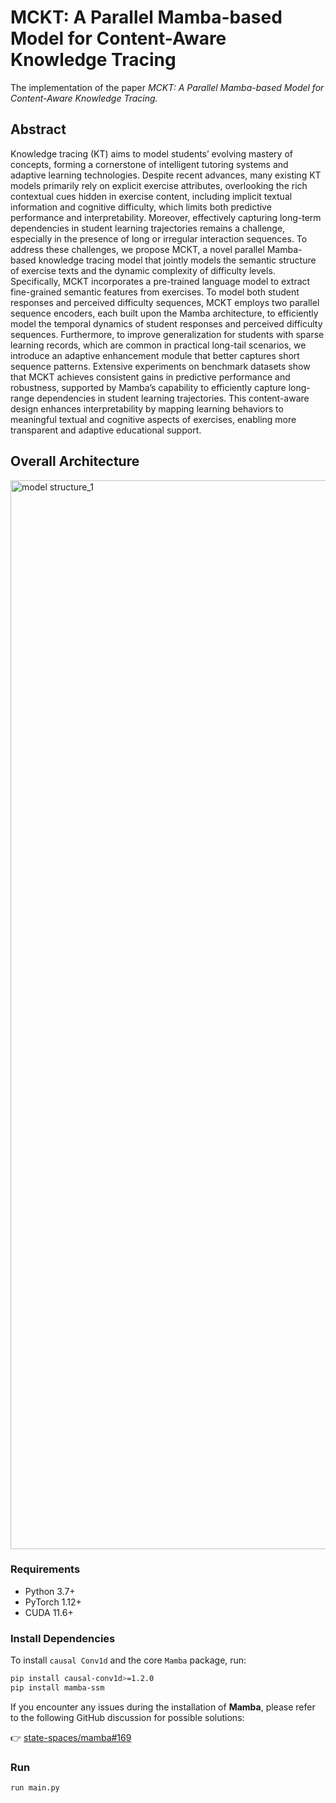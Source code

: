 # MCKT: A Parallel Mamba-based Model for Content-Aware Knowledge Tracing

The implementation of the paper *MCKT: A Parallel Mamba-based Model for Content-Aware Knowledge Tracing.*

## Abstract
Knowledge tracing (KT) aims to model students’ evolving mastery of concepts, forming a cornerstone of intelligent tutoring systems and adaptive learning technologies. Despite recent advances, many existing KT models primarily rely on explicit exercise attributes, overlooking the rich contextual cues hidden in exercise content, including implicit textual information and cognitive difficulty, which limits both predictive performance and interpretability. Moreover, effectively capturing long-term dependencies in student learning trajectories remains a challenge, especially in the presence of long or irregular interaction sequences. To address these challenges, we propose MCKT, a novel parallel Mamba-based knowledge tracing model that jointly models the semantic structure of exercise texts and the dynamic complexity of difficulty levels. Specifically, MCKT incorporates a pre-trained language model to extract fine-grained semantic features from exercises. To model both student responses and perceived difficulty sequences, MCKT employs two parallel sequence encoders, each built upon the Mamba architecture, to efficiently model the temporal dynamics of student responses and perceived difficulty sequences. Furthermore, to improve generalization for students with sparse learning records, which are common in practical long-tail scenarios, we introduce an adaptive enhancement module that better captures short sequence patterns. Extensive experiments on benchmark datasets show that MCKT achieves consistent gains in predictive performance and robustness, supported by Mamba’s capability to efficiently capture long-range dependencies in student learning trajectories. This content-aware design enhances interpretability by mapping learning behaviors to meaningful textual and cognitive aspects of exercises, enabling more transparent and adaptive educational support.

## Overall Architecture
<img width="1710" alt="model structure_1" src="https://github.com/user-attachments/assets/722011b4-dd4a-4bcc-8be5-619ae7d901db" />



### Requirements

- Python 3.7+
- PyTorch 1.12+
- CUDA 11.6+

### Install Dependencies

To install `causal Conv1d` and the core `Mamba` package, run:

```bash
pip install causal-conv1d>=1.2.0
pip install mamba-ssm
```
If you encounter any issues during the installation of **Mamba**, please refer to the following GitHub discussion for possible solutions:

👉 [state-spaces/mamba#169](https://github.com/state-spaces/mamba/issues/169)

### Run
```bash
run main.py
```

